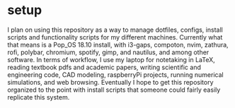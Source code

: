 # setup
I plan on using this repository as a way to manage dotfiles, configs, install scripts and functionality scripts for my different machines. Currently what that means is a Pop_OS 18.10 install, with i3-gaps, compoton, nvim, zathura, rofi, polybar, chromium, spotify, gimp, and nautilus, and among other software. In terms of workflow, I use my laptop for notetaking in LaTeX, reading textbook pdfs and academic papers, writing scientific and engineering code, CAD modeling, raspberryPi projects, running numerical simulations, and web browsing. Eventually I hope to get this repository organized to the point with install scripts that someone could fairly easily replicate this system.
